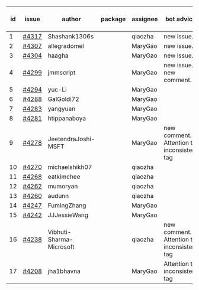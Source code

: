 | id | issue | author | package | assignee | bot advice | created date of issue | target release date | date from target |
| ------ | ------ | ------ | ------ | ------ | ------ | ------ | ------ | :-----: |
| 1 | [#4317](https://github.com/Azure/sdk-release-request/issues/4317) | Shashank1306s |  | qiaozha | new issue. | 07-03 | 07-28 |  |
| 2 | [#4307](https://github.com/Azure/sdk-release-request/issues/4307) | allegradomel |  | MaryGao | new issue. | 06-29 | 07-28 |  |
| 3 | [#4304](https://github.com/Azure/sdk-release-request/issues/4304) | haagha |  | MaryGao | new issue. | 06-29 | 07-28 |  |
| 4 | [#4299](https://github.com/Azure/sdk-release-request/issues/4299) | jmmscript |  | MaryGao | new issue. new comment. | 06-28 | 07-28 |  |
| 5 | [#4294](https://github.com/Azure/sdk-release-request/issues/4294) | yuc-Li |  | MaryGao |  | 06-28 | 07-28 |  |
| 6 | [#4288](https://github.com/Azure/sdk-release-request/issues/4288) | GalGoldi72 |  | MaryGao |  | 06-27 | 07-28 |  |
| 7 | [#4283](https://github.com/Azure/sdk-release-request/issues/4283) | yangyuan |  | MaryGao |  | 06-27 | 07-28 |  |
| 8 | [#4281](https://github.com/Azure/sdk-release-request/issues/4281) | htippanaboya |  | MaryGao |  | 06-26 | 07-28 |  |
| 9 | [#4278](https://github.com/Azure/sdk-release-request/issues/4278) | JeetendraJoshi-MSFT |  | MaryGao | new comment. Attention to inconsistent tag | 06-26 | 07-28 |  |
| 10 | [#4270](https://github.com/Azure/sdk-release-request/issues/4270) | michaelshikh07 |  | qiaozha |  | 06-25 | 07-28 |  |
| 11 | [#4268](https://github.com/Azure/sdk-release-request/issues/4268) | eatkimchee |  | qiaozha |  | 06-23 | 07-28 |  |
| 12 | [#4262](https://github.com/Azure/sdk-release-request/issues/4262) | mumoryan |  | qiaozha |  | 06-21 | 07-28 |  |
| 13 | [#4260](https://github.com/Azure/sdk-release-request/issues/4260) | audunn |  | qiaozha |  | 06-21 | 07-28 |  |
| 14 | [#4247](https://github.com/Azure/sdk-release-request/issues/4247) | FumingZhang |  | MaryGao |  | 06-14 | 07-28 |  |
| 15 | [#4242](https://github.com/Azure/sdk-release-request/issues/4242) | JJJessieWang |  | MaryGao |  | 06-13 | 07-28 |  |
| 16 | [#4238](https://github.com/Azure/sdk-release-request/issues/4238) | Vibhuti-Sharma-Microsoft |  | qiaozha | new comment. Attention to inconsistent tag | 06-09 | 07-14 |  |
| 17 | [#4208](https://github.com/Azure/sdk-release-request/issues/4208) | jha1bhavna |  | MaryGao | Attention to inconsistent tag | 05-29 | 06-23 |  |
